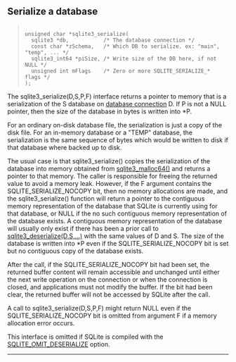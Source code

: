 ## Serialize a database




> ```
> 
> unsigned char *sqlite3_serialize(
>   sqlite3 *db,           /* The database connection */
>   const char *zSchema,   /* Which DB to serialize. ex: "main", "temp", ... */
>   sqlite3_int64 *piSize, /* Write size of the DB here, if not NULL */
>   unsigned int mFlags    /* Zero or more SQLITE_SERIALIZE_* flags */
> );
> 
> ```



The sqlite3\_serialize(D,S,P,F) interface returns a pointer to memory
that is a serialization of the S database on [database connection](#sqlite3) D.
If P is not a NULL pointer, then the size of the database in bytes
is written into \*P.


For an ordinary on\-disk database file, the serialization is just a
copy of the disk file. For an in\-memory database or a "TEMP" database,
the serialization is the same sequence of bytes which would be written
to disk if that database where backed up to disk.


The usual case is that sqlite3\_serialize() copies the serialization of
the database into memory obtained from [sqlite3\_malloc64()](#sqlite3_free) and returns
a pointer to that memory. The caller is responsible for freeing the
returned value to avoid a memory leak. However, if the F argument
contains the SQLITE\_SERIALIZE\_NOCOPY bit, then no memory allocations
are made, and the sqlite3\_serialize() function will return a pointer
to the contiguous memory representation of the database that SQLite
is currently using for that database, or NULL if the no such contiguous
memory representation of the database exists. A contiguous memory
representation of the database will usually only exist if there has
been a prior call to [sqlite3\_deserialize(D,S,...)](#sqlite3_deserialize) with the same
values of D and S.
The size of the database is written into \*P even if the
SQLITE\_SERIALIZE\_NOCOPY bit is set but no contiguous copy
of the database exists.


After the call, if the SQLITE\_SERIALIZE\_NOCOPY bit had been set,
the returned buffer content will remain accessible and unchanged
until either the next write operation on the connection or when
the connection is closed, and applications must not modify the
buffer. If the bit had been clear, the returned buffer will not
be accessed by SQLite after the call.


A call to sqlite3\_serialize(D,S,P,F) might return NULL even if the
SQLITE\_SERIALIZE\_NOCOPY bit is omitted from argument F if a memory
allocation error occurs.


This interface is omitted if SQLite is compiled with the
[SQLITE\_OMIT\_DESERIALIZE](compile.html#omit_deserialize) option.




---



